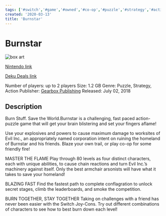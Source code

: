 ```yaml
---
tags: ['#switch','#game','#owned','#co-op','#puzzle','#strategy','#action']
created: '2020-03-13'
title: 'Burnstar'
---
```

# Burnstar

![box art](https://assets.nintendo.com/image/upload/c_pad,f_auto,h_613,q_auto,w_1089/ncom/en_US/games/switch/b/burnstar-switch/hero?v=2021042918)

[Nintendo link](https://www.nintendo.com/games/detail/burnstar-switch/)

[Deku Deals link](https://www.dekudeals.com/items/burnstar)

Number of players: up to 2 players
Size: 1.2 GB
Genre: Puzzle, Strategy, Action
Publisher: [Gearbox Publishing](https://www.dekudeals.com/games?include[collection]=true&filter[publisher]=Gearbox+Publishing)
Released: July 02, 2018

## Description

Burn Stuff. Save the World.Burnstar is a challenging, fast paced action-puzzle game that will get your brain blistering and set your fingers aflame! 

Use your explosives and powers to cause maximum damage to worksites of Evil Inc., an appropriately named corporation intent on ruining the homeland of Burnstar and his friends. Blaze your own trail, or play co-op for some friendly fire!

MASTER THE FLAME
Play through 80 levels as four distinct characters, each with unique abilities, to cause chain reactions and turn Evil Inc.’s machinery against itself. Only the best armchair arsonists will have what it takes to save your homeland!

BLAZING FAST
Find the fastest path to complete conflagration to unlock secret stages, climb the leaderboards, and smoke the competition.

BURN TOGETHER, STAY TOGETHER
Taking on challenges with a friend has never been easier with the Switch Joy-Cons. Try out different combinations of characters to see how to best burn down each level!
